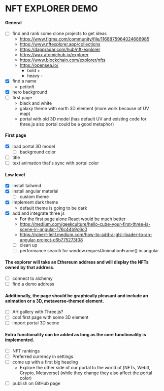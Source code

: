 # NFT EXPLORER DEMO

#### General
- [ ] find and rank some clone projects to get ideas
  - https://www.figma.com/community/file/1168875964024686985
  - https://www.nftexplorer.app/collections
  - https://dappradar.com/hub/nft-explorer
  - https://wax.atomichub.io/explorer
  - https://www.blockchain.com/explorer/nfts
  - https://opensea.io/
    - bold +
    - heavy -
- [x] find a name
  - petitnft
- [x] hero background
- [ ] first page
  - black and white
  - galaxy theme with earth 3D element (more work because of UV map)
  - portal with old 3D model (has default UV and existing code for three.js also portal could be a good metaphor)

#### First page
- [x] load portal 3D model
  - [ ] background color
- [ ] title
- [ ] text animation that's sync with portal color

#### Low level
- [x] install tailwind
- [x] install angular material
  - [ ] custom theme
- [x] implement dark theme
  - default theme is going to be dark
- [x] add and integrate three js
  - For the first page alone React would be much better 
  - https://medium.com/geekculture/hello-cube-your-first-three-js-scene-in-angular-176c44b9c6c0
  - https://robert-leitl.medium.com/how-to-add-a-glsl-loader-to-an-angular-project-c6b775273f08
  - [ ] clean up
  - [ ] performance search for window.requestAnimationFrame() in angular

#### The explorer will take an Ethereum address and will display the NFTs owned by that address.

- [ ] connect to alchemy
- [ ] find a demo address

#### Additionally, the page should be graphically pleasant and include an animation or a 3D, metaverse-themed element.

- [ ] Art gallery with Three.js?
- [ ] cool first page with some 3D element
- [ ] import portal 3D scene

#### Extra functionality can be added as long as the core functionality is implemented.
- [ ] NFT rankings
- [ ] Preferred currency in settings
- [ ] come up with a first big heading
  - Explore the other side of our portal to the world of [NFTs, Web3, Crypto, Metaverse] (while they change they also affect the portal color)
- [ ] publish on GitHub page
